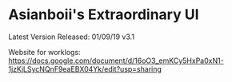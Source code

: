 # Asianboii's Extraordinary UI
Latest Version Released: 01/09/19 v3.1

Website for worklogs: https://docs.google.com/document/d/16oO3_emKCy5HxPa0xN1-1jzKjLSycNQnF9eaEBX04Yk/edit?usp=sharing
